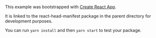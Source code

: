 This example was bootstrapped with [Create React App](https://github.com/facebook/create-react-app).

It is linked to the react-head-manifest package in the parent directory for development purposes.

You can run `yarn install` and then `yarn start` to test your package.
